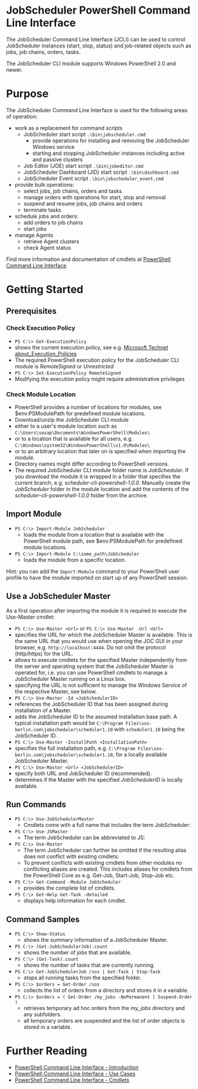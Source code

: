 # JobScheduler PowerShell Command Line Interface

The JobScheduler Command Line Interface (JCLI) can be used to control
JobScheduler instances (start, stop, status) and job-related objects
such as jobs, job chains, orders, tasks.

The JobScheduler CLI module supports Windows PowerShell 2.0 and newer.

# Purpose

The JobScheduler Command Line Interface is used for the following 
areas of operation:

* work as a replacement for command scripts
    * JobScheduler start script `.\bin\jobscheduler.cmd`:
        * provide operations for installing and removing the JobScheduler Windows service
        * starting and stopping JobScheduler instances including active and passive clusters
    * Job Editor (JOE) start script `.\bin\jobeditor.cmd`
    * JobScheduler Dashboard (JID) start script `.\bin\dashboard.cmd`
    * JobScheduler Event script `.\bin\jobscheduler_event.cmd`
* provide bulk operations:
    * select jobs, job chains, orders and tasks
    * manage orders with operations for start, stop and removal
    * suspend and resume jobs, job chains and orders
    * terminate tasks
* schedule jobs and orders:
    * add orders to job chains
    * start jobs
* manage Agents
    * retrieve Agent clusters
    * check Agent status
 
Find more information and documentation of cmdlets at [PowerShell Command Line Interface](https://kb.sos-berlin.com/x/cID4)

# Getting Started

## Prerequisites

### Check Execution Policy

* `PS C:\> Get-ExecutionPolicy`
 * shows the current execution policy, see e.g. [Microsoft Technet about_Execution_Policies](https://technet.microsoft.com/en-us/library/hh847748.aspx)
 * The required PowerShell execution policy for the JobScheduler CLI module is *RemoteSigned* or *Unrestricted*
* `PS C:\> Set-ExecutionPolicy RemoteSigned`
 * Modifying the execution policy might require administrative privileges

### Check Module Location

* PowerShell provides a number of locations for modules, see $env:PSModulePath for predefined module locations.
* Download/unzip the JobScheduler CLI module 
 * either to a user's module location such as `C:\Users\sosap\Documents\WindowsPowerShell\Modules\`
 * or to a location that is available for all users, e.g. `C:\Windows\system32\WindowsPowerShell\v1.0\Modules\`
 * or to an arbitrary location that later on is specified when importing the module.
* Directory names might differ according to PowerShell versions.
* The required JobScheduler CLI module folder name is *JobScheduler*. If you download the module it is wrapped in a folder that specifies the current branch, e.g. *scheduler-cli-powershell-1.0.0*. Manually create the *JobScheduler* folder in the module location and add the contents of the *scheduler-cli-powershell-1.0.0* folder from the archive.

## Import Module

* `PS C:\> Import-Module JobScheduler`
  * loads the module from a location that is available with the PowerShell module path, see $env:PSModulePath for predefined module locations.
* `PS C:\> Import-Module C:\some_path\JobScheduler`
  * loads the module from a specific location.

Hint: you can add the `Import-Module` command to your PowerShell user profile to have the module imported on start up of any PowerShell session.

## Use a JobScheduler Master 

As a first operation after importing the module it is required to execute the Use-Master cmdlet:

* `PS C:\> Use-Master <Url>`  or  `PS C:\> Use-Master -Url <Url>`
 * specifies the URL for which the JobScheduler Master is available. This is the same URL that you would use when opening the JOC GUI in your browser, e.g. `http://localhost:4444`. Do not omit the protocol (http/https) for the URL.
 * allows to execute cmdlets for the specified Master independently from the server and operating system that the JobScheduler Master is operated for, i.e. you can use PowerShell cmdlets to manage a JobScheduler Master running on a Linux box.
 * specifying the URL is not sufficient to manage the Windows Service of the respective Master, see below.
* `PS C:\> Use-Master -Id <JobSchedulerID>`
 * references the JobScheduler ID that has been assigned during installation of a Master. 
 * adds the JobScheduler ID to the assumed installation base path. A typical installation path would be `C:\Program Files\sos-berlin.com\jobscheduler\scheduler1.10` with `scheduler1.10` being the JobScheduler ID.
* `PS C:\> Use-Master -InstallPath <InstallationPath>`
 * specifies the full installation path, e.g. `C:\Program Files\sos-berlin.com\jobscheduler\scheduler1.10`, for a locally available JobScheduler Master.
* `PS C:\> Use-Master <Url> <JobSchedulerID>`
 * specify both URL and JobScheduler ID (recommended). 
 * determines if the Master with the specified *JobSchedulerID* is locally available.

## Run Commands

* `PS C:\> Use-JobSchedulerMaster`
    * Cmdlets come with a full name that includes the term JobScheduler:
* `PS C:\> Use-JSMaster`
    * The term JobScheduler can be abbreviated to JS:
* `PS C:\> Use-Master`
    * The term JobScheduler can further be omitted if the resulting alias does not conflict with existing cmdlets:
    * To prevent conflicts with existing cmdlets from other modules no conflicting aliases are created. This includes aliases for cmdlets from the PowerShell Core as e.g. Get-Job, Start-Job, Stop-Job etc.
* `PS C:\> Get-Command -Module JobScheduler`
  * provides the complete list of cmdlets.
* `PS C:\> Get-Help Get-Task -detailed`
  * displays help information for each cmdlet.

## Command Samples

* `PS C:\> Show-Status`
  * shows the summary information of a JobScheduler Master.
* `PS C:\> (Get-JobSchedulerJob).count`
  * shows the number of jobs that are available.
* `PS C:\> (Get-Task).count`
  * shows the number of tasks that are currently running.
* `PS C:\> Get-JobSchedulerJob /sos | Get-Task | Stop-Task`
  * stops all running tasks from the specified folder.
* `PS C:\> $orders = Get-Order /sos`
  * collects the list of orders from a directory and stores it in a variable.
* `PS C:\> $orders = ( Get-Order /my_jobs -NoPermanent | Suspend-Order )`
  * retrieves temporary ad hoc orders from the *my_jobs* directory and any subfolders.
  * all temporary orders are suspended and the list of order objects is stored in a variable.
 
# Further Reading

* [PowerShell Command Line Interface - Introduction](https://kb.sos-berlin.com/x/cID4)
* [PowerShell Command Line Interface - Use Cases](https://kb.sos-berlin.com/x/4oL4)
* [PowerShell Command Line Interface - Cmdlets](https://kb.sos-berlin.com/x/aID4)
